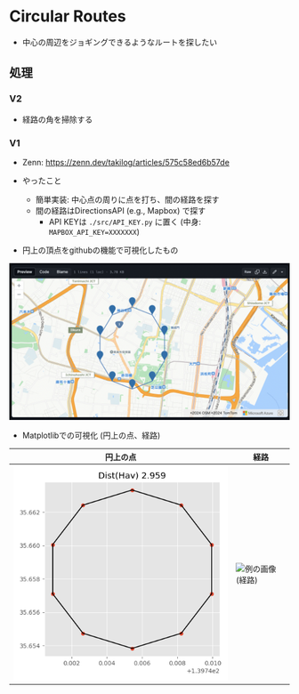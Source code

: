 # Circular Routes


- 中心の周辺をジョギングできるようなルートを探したい


## 処理

### V2

- 経路の角を掃除する

### V1

- Zenn: https://zenn.dev/takilog/articles/575c58ed6b57de

- やったこと
  - 簡単実装: 中心点の周りに点を打ち、間の経路を探す
  - 間の経路はDirectionsAPI (e.g., Mapbox) で探す
    - API KEYは `./src/API_KEY.py` に置く (中身: `MAPBOX_API_KEY=XXXXXXX`)
- 円上の頂点をgithubの機能で可視化したもの

![例の画像](outputs/vis-example.png)


- Matplotlibでの可視化 (円上の点、経路)

| 円上の点 | 経路 |
| -- | -- |
| ![例の画像(円)](outputs/example-circle.png) | ![例の画像(経路)](output/sexample.png) |